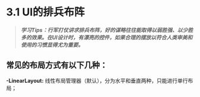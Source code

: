 # 3.1 UI的排兵布阵

>##### 学习Tips：行军打仗讲求排兵布阵，好的谋略往往能取得以弱胜强、以少胜多的效果。在UI设计时，有漂亮的控件，如果合理的摆放以符合人类审美和使用的习惯显得尤为重要。

## 常见的布局方式有以下几种：

**-LinearLayout:** 线性布局管理器（默认），分为水平和垂直两种，只能进行单行布局；